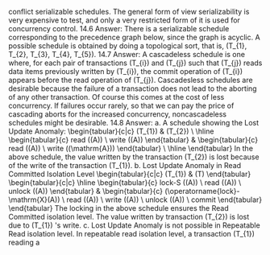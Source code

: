 conflict serializable schedules. The general form of view serializability is very expensive to test, and only a very restricted form of it is used for concurrency control.
14.6 Answer: There is a serializable schedule corresponding to the precedence graph below, since the graph is acyclic. A possible schedule is obtained by doing a topological sort, that is, \(T_{1}, T_{2}, T_{3}, T_{4}, T_{5}\).
14.7 Answer: A cascadeless schedule is one where, for each pair of transactions \(T_{i}\) and \(T_{j}\) such that \(T_{j}\) reads data items previously written by \(T_{i}\), the commit operation of \(T_{i}\) appears before the read operation of \(T_{j}\). Cascadesless schedules are desirable because the failure of a transaction does not lead to the aborting of any other transaction. Of course this comes at the cost of less concurrency. If failures occur rarely, so that we can pay the price of cascading aborts for the increased concurrency, noncascadeless schedules might be desirable.
14.8 Answer:
a. A schedule showing the Lost Update Anomaly:
\begin{tabular}{c|c}
\(T_{1}\) & \(T_{2}\) \\
\hline \begin{tabular}{c} 
read \((A)\) \\
write \((A)\)
\end{tabular} & \begin{tabular}{c} 
read \((A)\) \\
write \((\mathrm{A})\)
\end{tabular} \\
\hline
\end{tabular}
In the above schedule, the value written by the transaction \(T_{2}\) is lost because of the write of the transaction \(T_{1}\).
b. Lost Update Anomaly in Read Committed Isolation Level
\begin{tabular}{c|c}
\(T_{1}\) & \(T\)
\end{tabular}
\begin{tabular}{c|c}
\hline \begin{tabular}{c} 
lock-S \((A)\) \\
read \((A)\) \\
unlock \((A)\)
\end{tabular} & \begin{tabular}{c}
\(\operatorname{lock}-\mathrm{X}(A)\) \\
read \((A)\) \\
write \((A)\) \\
unlock \((A)\) \\
commit
\end{tabular}
\end{tabular}
The locking in the above schedule ensures the Read Committed isolation level. The value written by transaction \(T_{2}\) is lost due to \(T_{1}\) 's write.
c. Lost Update Anomaly is not possible in Repeatable Read isolation level. In repeatable read isolation level, a transaction \(T_{1}\) reading a